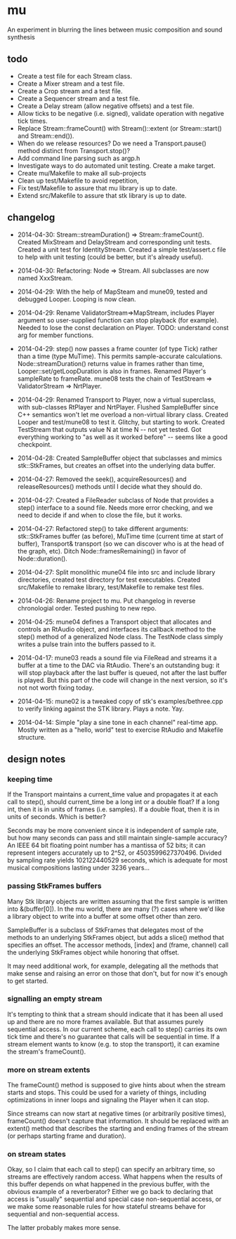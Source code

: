 # mu

An experiment in blurring the lines between music composition and sound synthesis

## todo
* Create a test file for each Stream class.
* Create a Mixer stream and a test file.
* Create a Crop stream and a test file.
* Create a Sequencer stream and a test file.
* Create a Delay stream (allow negative offsets) and a test file.
* Allow ticks to be negative (i.e. signed), validate operation with 
  negative tick times.
* Replace Stream::frameCount() with Stream()::extent (or Stream::start()
  and Stream::end()).
* When do we release resources?  Do we need a Transport.pause() method
  distinct from Transport.stop()?
* Add command line parsing such as argp.h
* Investigate ways to do automated unit testing.  Create a make target.
* Create mu/Makefile to make all sub-projects
* Clean up test/Makefile to avoid repetition, 
* Fix test/Makefile to assure that mu library is up to date.
* Extend src/Makefile to assure that stk library is up to date.

## changelog 

* 2014-04-30: Stream::streamDuration() => Stream::frameCount().  Created
MixStream and DelayStream and corresponding unit tests.  Created a unit
test for IdentityStream.  Created a simple test/assert.c file to help
with unit testing (could be better, but it's already useful).

* 2014-04-30: Refactoring: Node => Stream.  All subclasses are now
named XxxStream.  

* 2014-04-29: With the help of MapSteam and mune09, tested and
debugged Looper.  Looping is now clean.  

* 2014-04-29: Rename ValidatorStream=>MapStream, includes Player
argument so user-supplied function can stop playback (for example).
Needed to lose the const declaration on Player.  TODO: understand
const arg for member functions.

* 2014-04-29: step() now passes a frame counter (of type Tick) rather
than a time (type MuTime).  This permits sample-accurate calculations.
Node::streamDuration() returns value in frames rather than time, 
Looper::set/getLoopDuration is also in frames.  Renamed Player's
sampleRate to frameRate.  mune08 tests the chain of TestStream =>
ValidatorStream => NrtPlayer.

* 2014-04-29: Renamed Transport to Player, now a virtual superclass,
with sub-classes RtPlayer and NrtPlayer.  Flushed SampleBuffer since
C++ semantics won't let me overload a non-virtual library class.
Created Looper and test/mune08 to test it.  Glitchy, but starting to
work.  Created TestStream that outputs value N at time N -- not yet
tested.  Got everything working to "as well as it worked before" --
seems like a good checkpoint.

* 2014-04-28: Created SampleBuffer object that subclasses and mimics
stk::StkFrames, but creates an offset into the underlying data buffer.

* 2014-04-27: Removed the seek(), acquireResources() and
releaseResources() methods until I decide what they should do.

* 2014-04-27: Created a FileReader subclass of Node that provides a
step() interface to a sound file.  Needs more error checking, and we
need to decide if and when to close the file, but it works.

* 2014-04-27: Refactored step() to take different arguments:
stk::StkFrames buffer (as before), MuTime time (current time at start
of buffer), Transport& transport (so we can discover who is at the
head of the graph, etc).  Ditch Node::framesRemaining() in favor of
Node::duration().

* 2014-04-27: Split monolithic mune04 file into src and include
library directories, created test directory for test executables.
Created src/Makefile to remake library, test/Makefile to remake test
files.

* 2014-04-26: Rename project to mu.  Put changelog in reverse
  chronologial order.  Tested pushing to new repo.

* 2014-04-25: mune04 defines a Transport object that allocates and
controls an RtAudio object, and interfaces its callback method to the
step() method of a generalized Node class.  The TestNode class simply
writes a pulse train into the buffers passed to it.

* 2014-04-17: mune03 reads a sound file via FileRead and streams it a
buffer at a time to the DAC via RtAudio.  There's an outstanding bug:
it will stop playback after the last buffer is queued, not after the
last buffer is played.  But this part of the code will change in the
next version, so it's not not worth fixing today.

* 2014-04-15: mune02 is a tweaked copy of stk's examples/bethree.cpp to
verify linking against the STK library.  Plays a note.  Yay.

* 2014-04-14: Simple "play a sine tone in each channel" real-time app.
Mostly written as a "hello, world" test to exercise RtAudio and
Makefile structure.

## design notes

### keeping time

If the Transport maintains a current_time value and propagates it at
each call to step(), should current_time be a long int or a double
float?  If a long int, then it is in units of frames (i.e. samples).
If a double float, then it is in units of seconds.  Which is better?

Seconds may be more convenient since it is independent of sample rate,
but how many seconds can pass and still maintain single-sample
accuracy?  An IEEE 64 bit floating point number has a mantissa of 52
bits; it can represent integers accurately up to 2^52, or
4503599627370496.  Divided by sampling rate yields 102122440529
seconds, which is adequate for most musical compositions lasting under
3236 years...

### passing StkFrames buffers

Many Stk library objects are written assuming that the first sample is
written into &(buffer[0]).  In the mu world, there are many (?) cases
where we'd like a library object to write into a buffer at some offset
other than zero.

SampleBuffer is a subclass of StkFrames that delegates most of the
methods to an underlying StkFrames object, but adds a slice() method
that specifies an offset.  The accessor methods, [index] and (frame,
channel) call the underlying StkFrames object while honoring that
offset.

It may need additional work, for example, delegating all the methods
that make sense and raising an error on those that don't, but for now
it's enough to get started.

### signalling an empty stream

It's tempting to think that a stream should indicate that it has been
all used up and there are no more frames available.  But that assumes
purely sequential access.  In our current scheme, each call to step()
carries its own tick time and there's no guarantee that calls will be
sequential in time.  If a stream element wants to know (e.g. to stop
the transport), it can examine the stream's frameCount().

### more on stream extents

The frameCount() method is supposed to give hints about when the stream
starts and stops. This could be used for a variety of things, including
optimizations in inner loops and signaling the Player when it can stop.

Since streams can now start at negative times (or arbitrarily positive
times), frameCount() doesn't capture that information.  It should be
replaced with an extent() method that describes the starting and
ending frames of the stream (or perhaps starting frame and duration).

### on stream states

Okay, so I claim that each call to step() can specify an arbitrary
time, so streams are effectively random access.  What happens when the
results of this buffer depends on what happened in the previous
buffer, with the obvious example of a reverberator?  Either we go back
to declaring that access is "usually" sequential and special case
non-sequential access, or we make some reasonable rules for how
stateful streams behave for sequential and non-sequential access.

The latter probably makes more sense.
